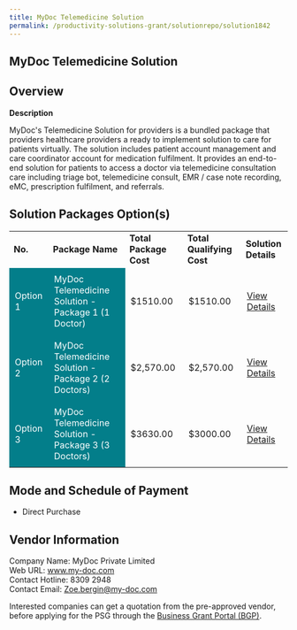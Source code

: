 ```yaml
---
title: MyDoc Telemedicine Solution
permalink: /productivity-solutions-grant/solutionrepo/solution1842
---
```


## MyDoc Telemedicine Solution

## Overview

**Description**

MyDoc's Telemedicine Solution for providers is a bundled package that providers healthcare providers a ready to implement solution to care for patients virtually. The solution includes patient account management and care coordinator account for medication fulfilment. It provides an end-to-end solution for patients to access a doctor via telemedicine consultation care including triage bot, telemedicine consult, EMR / case note recording, eMC, prescription fulfilment, and referrals. 

## Solution Packages Option(s)

<table>
<tr>
<td><b>No.</b></td>
<td><b>Package Name</b></td>
<td><b>Total Package Cost</b></td>
<td><b>Total Qualifying Cost</b></td>
<td><b>Solution Details</b></td>
</tr>
<tr>
<td style='padding: 10px; background-color: #037E8A; color: #FFFFFF;'>Option 1</td>
<td style='padding: 10px; background-color: #037E8A; color: #FFFFFF;'>MyDoc Telemedicine Solution - Package 1 (1 Doctor)</td>
<td style='padding: 10px;'>$1510.00</td>
<td style='padding: 10px;'>$1510.00</td>
<td style='padding: 10px;'><a href='https://www.gobusiness.gov.sg/images/psg/Desensitised_MyDoc_Annex_3_PSG_Part_1.pdf' target='_blank'>View Details</a></td>
</tr>
<tr>
<td style='padding: 10px; background-color: #037E8A; color: #FFFFFF;'>Option 2</td>
<td style='padding: 10px; background-color: #037E8A; color: #FFFFFF;'>MyDoc Telemedicine Solution - Package 2 (2 Doctors)</td>
<td style='padding: 10px;'>$2,570.00</td>
<td style='padding: 10px;'>$2,570.00</td>
<td style='padding: 10px;'><a href='https://www.gobusiness.gov.sg/images/psg/Desensitised_MyDoc_Annex_3_PSG_Part_2.pdf' target='_blank'>View Details</a></td>
</tr>
<tr>
<td style='padding: 10px; background-color: #037E8A; color: #FFFFFF;'>Option 3</td>
<td style='padding: 10px; background-color: #037E8A; color: #FFFFFF;'>MyDoc Telemedicine Solution - Package 3 (3 Doctors)</td>
<td style='padding: 10px;'>$3630.00</td>
<td style='padding: 10px;'>$3000.00</td>
<td style='padding: 10px;'><a href='https://www.gobusiness.gov.sg/images/psg/Desensitised_MyDoc_Annex_3_PSG_Part_3.pdf' target='_blank'>View Details</a></td>
</tr>
</table>

## Mode and Schedule of Payment

 - Direct Purchase

## Vendor Information

 Company Name: MyDoc Private Limited<br>Web URL: www.my-doc.com<br>Contact Hotline: 8309 2948<br>Contact Email: Zoe.bergin@my-doc.com

Interested companies can get a quotation from the pre-approved vendor, before applying for the PSG through the <a href='https://www.businessgrants.gov.sg/' target='_blank' rel='noopener'>Business Grant Portal (BGP)</a>.

<script src="/jquery/resize-tables.js"></script>
